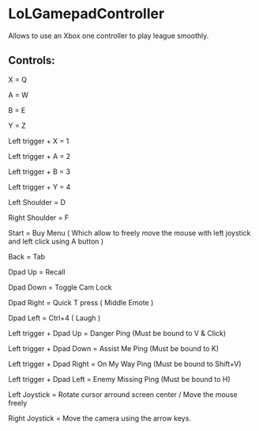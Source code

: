 # LoLGamepadController
Allows to use an Xbox one controller to play league smoothly.

## Controls:
X = Q

A = W

B = E

Y = Z


Left trigger + X = 1

Left trigger + A = 2

Left trigger + B = 3

Left trigger + Y = 4


Left Shoulder = D

Right Shoulder = F

Start = Buy Menu ( Which allow to freely move the mouse with left joystick and left click using A button )

Back = Tab


Dpad Up = Recall

Dpad Down = Toggle Cam Lock

Dpad Right = Quick T press ( Middle Emote )

Dpad Left = Ctrl+4 ( Laugh )

Left trigger + Dpad Up = Danger Ping (Must be bound to V & Click)

Left trigger + Dpad Down = Assist Me Ping (Must be bound to K)

Left trigger + Dpad Right = On My Way Ping (Must be bound to Shift+V)

Left trigger + Dpad Left = Enemy Missing Ping (Must be bound to H)


Left Joystick = Rotate cursor arround screen center / Move the mouse freely

Right Joystick = Move the camera using the arrow keys.

